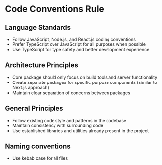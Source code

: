 # Code Conventions Rule

## Language Standards
- Follow JavaScript, Node.js, and React.js coding conventions
- Prefer TypeScript over JavaScript for all purposes when possible
- Use TypeScript for type safety and better development experience

## Architecture Principles
- Core package should only focus on build tools and server functionality
- Create separate packages for specific purpose components (similar to Next.js approach)
- Maintain clear separation of concerns between packages

## General Principles
- Follow existing code style and patterns in the codebase
- Maintain consistency with surrounding code
- Use established libraries and utilities already present in the project

## Naming conventions
- Use kebab case for all files